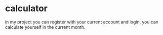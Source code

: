 # calculator
in my project you can register with your current account and login,
you can calculate yourself in the current month.
